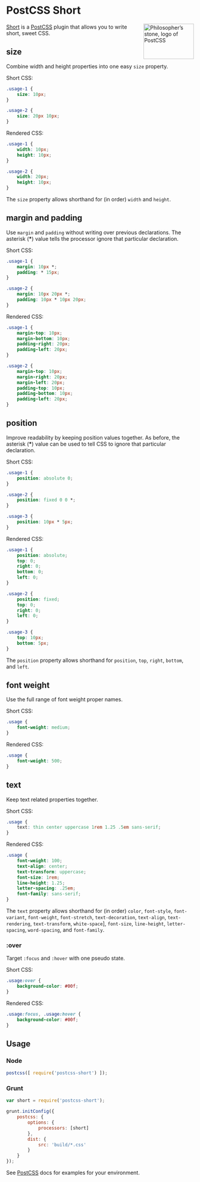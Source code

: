 # PostCSS Short

<img align="right" width="135" height="95" src="http://postcss.github.io/postcss/logo-leftp.png" title="Philosopher’s stone, logo of PostCSS">

[Short] is a [PostCSS] plugin that allows you to write short, sweet CSS.

## size

Combine width and height properties into one easy `size` property.

Short CSS:
```css
.usage-1 {
	size: 10px;
}

.usage-2 {
	size: 20px 10px;
}
```

Rendered CSS:
```css
.usage-1 {
	width: 10px;
	height: 10px;
}

.usage-2 {
	width: 20px;
	height: 10px;
}
```

The `size` property allows shorthand for (in order) `width` and `height`.

## margin and padding

Use `margin` and `padding` without writing over previous declarations. The asterisk (**\***) value tells the processor ignore that particular declaration.

Short CSS:
```css
.usage-1 {
	margin: 10px *;
	padding: * 15px;
}

.usage-2 {
	margin: 10px 20px *;
	padding: 10px * 10px 20px;
}
```

Rendered CSS:
```css
.usage-1 {
	margin-top: 10px;
	margin-bottom: 10px;
	padding-right: 20px;
	padding-left: 20px;
}

.usage-2 {
	margin-top: 10px;
	margin-right: 20px;
	margin-left: 20px;
	padding-top: 10px;
	padding-bottom: 10px;
	padding-left: 20px;
}
```

## position

Improve readability by keeping position values together. As before, the asterisk (**\***) value can be used to tell CSS to ignore that particular declaration.

Short CSS:
```css
.usage-1 {
	position: absolute 0;
}

.usage-2 {
	position: fixed 0 0 *;
}

.usage-3 {
	position: 10px * 5px;
}
```
Rendered CSS:
```css
.usage-1 {
	position: absolute;
	top: 0;
	right: 0;
	bottom: 0;
	left: 0;
}

.usage-2 {
	position: fixed;
	top: 0;
	right: 0;
	left: 0;
}

.usage-3 {
	top: 10px;
	bottom: 5px;
}
```

The `position` property allows shorthand for `position`, `top`, `right`, `bottom`, and `left`.

## font weight

Use the full range of font weight proper names.

Short CSS:
```css
.usage {
	font-weight: medium;
}
```
Rendered CSS:
```css
.usage {
	font-weight: 500;
}
```

## text

Keep text related properties together.

Short CSS:
```css
.usage {
	text: thin center uppercase 1rem 1.25 .5em sans-serif;
}
```
Rendered CSS:
```css
.usage {
	font-weight: 100;
	text-align: center;
	text-transform: uppercase;
	font-size: 1rem;
	line-height: 1.25;
	letter-spacing: .25em;
	font-family: sans-serif;
}
```

The `text` property allows shorthand for (in order) `color`, `font-style`, `font-variant`, `font-weight`, `font-stretch`, `text-decoration`, `text-align`, `text-rendering`, `text-transform`, `white-space`], `font-size`, `line-height`, `letter-spacing`, `word-spacing`, and `font-family`.

### :over

Target `:focus` and `:hover` with one pseudo state.

Short CSS:
```css
.usage:over {
	background-color: #00f;
}
```
Rendered CSS:
```css
.usage:focus, .usage:hover {
	background-color: #00f;
}
```

## Usage

### Node

```js
postcss([ require('postcss-short') ]);
```

### Grunt

```js
var short = require('postcss-short');

grunt.initConfig({
	postcss: {
		options: {
			processors: [short]
		},
		dist: {
			src: 'build/*.css'
		}
	}
});
```

See [PostCSS] docs for examples for your environment.

[Short]: https://github.com/jonathantneal/postcss-short
[PostCSS]: https://github.com/postcss/postcss
